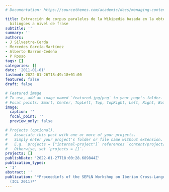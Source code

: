```yaml
---
# Documentation: https://sourcethemes.com/academic/docs/managing-content/

title: Extracción de corpus paralelos de la Wikipedia basada en la obtención de alineamientos
  bilingües a nivel de frase
subtitle: ''
summary: ''
authors:
- J Silvestre-Cerda
- Mercedes García-Martínez
- Alberto Barrón-Cedeño
- P Rosso
tags: []
categories: []
date: '2011-01-01'
lastmod: 2022-01-26T18:49:18+01:00
featured: false
draft: false

# Featured image
# To use, add an image named `featured.jpg/png` to your page's folder.
# Focal points: Smart, Center, TopLeft, Top, TopRight, Left, Right, BottomLeft, Bottom, BottomRight.
image:
  caption: ''
  focal_point: ''
  preview_only: false

# Projects (optional).
#   Associate this post with one or more of your projects.
#   Simply enter your project's folder or file name without extension.
#   E.g. `projects = ["internal-project"]` references `content/project/deep-learning/index.md`.
#   Otherwise, set `projects = []`.
projects: []
publishDate: '2022-01-27T18:00:28.689844Z'
publication_types:
- '1'
abstract: ''
publication: '*Proceedinfs of the SEPLN Workshop on Iberian Cross-Language NLP Tasks
  (ICL 2011)*'
---
```

